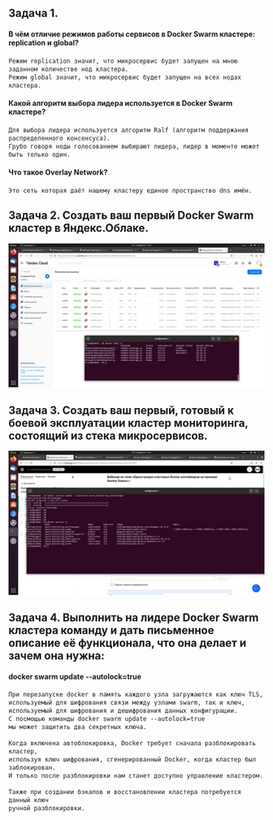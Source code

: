 ## **Задача 1.**
#### В чём отличие режимов работы сервисов в Docker Swarm кластере: replication и global?
```
Режим replication значит, что микросервис будет запущен на мною заданном количестве нод кластера.
Режим global значит, что микросервис будет запущен на всех нодах кластера.
```
#### Какой алгоритм выбора лидера используется в Docker Swarm кластере?
```
Для выбора лидера используется алгоритм Ralf (алгоритм поддержания распределенного консенсуса). 
Грубо говоря ноды голосованием выбирают лидера, лидер в моменте может быть только один. 
```
#### Что такое Overlay Network?
```
Это сеть которая даёт нашему кластеру единое пространство dns имён.
```
## **Задача 2. Создать ваш первый Docker Swarm кластер в Яндекс.Облаке.**
![Screenshot](111.jpg)
## **Задача 3. Создать ваш первый, готовый к боевой эксплуатации кластер мониторинга, состоящий из стека микросервисов.**
![Screenshot](222.jpg)
## **Задача 4. Выполнить на лидере Docker Swarm кластера команду и дать письменное описание её функционала, что она делает и зачем она нужна:**
#### docker swarm update --autolock=true
```
При перезапуске docker в память каждого узла загружаются как ключ TLS, 
используемый для шифрования связи между узлами swarm, так и ключ, 
используемый для шифрования и дешифрования данных конфигурации. 
С посмощью команды docker swarm update --autolock=true 
мы может защитить два секретных ключа.

Когда включена автоблокировка, Docker требует сначала разблокировать кластер, 
используя ключ шифрования, сгенерированный Docker, когда кластер был заблокирован.
И только после разблокировки нам станет доступно управление кластером.

Также при создании бэкапов и восстановлении кластера потребуется данный ключ
ручной разблокировки.
```
